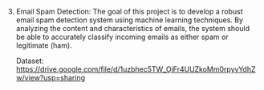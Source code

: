3. Email Spam Detection:
   The goal of this project is to develop a robust email spam detection system using machine learning techniques. By analyzing the content and characteristics of emails, the system should be able to accurately classify incoming emails as either spam or legitimate (ham).

   Dataset: https://drive.google.com/file/d/1uzbhec5TW_OjFr4UUZkoMm0rpyvYdhZw/view?usp=sharing
